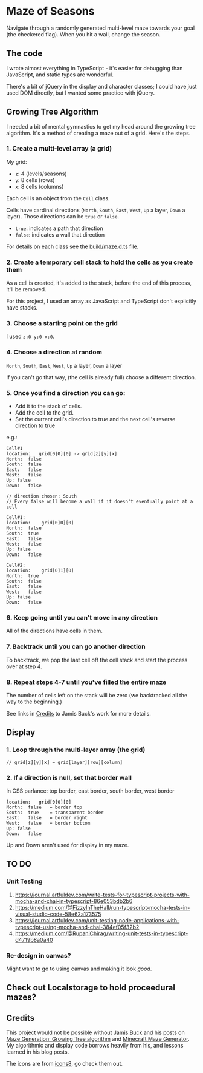 # Maze of Seasons
Navigate through a randomly generated multi-level maze towards your goal (the checkered flag). When you hit a wall, change the season.

## The code
I wrote almost everything in TypeScript - it's easier for debugging than JavaScript, and static types are wonderful.

There's a bit of jQuery in the display and character classes; I could have just used DOM directly, but I wanted some practice with jQuery.


## Growing Tree Algorithm
I needed a bit of mental gymnastics to get my head around the growing tree algorithm. It's a method of creating a maze out of a grid. Here's the steps.

### 1. Create a multi-level array (a grid)
My grid:
- `z`: 4 (levels/seasons)
- `y`: 8 cells (rows)
- `x`: 8 cells (columns)

Each cell is an object from the `Cell` class.

Cells have cardinal directions (`North`, `South`, `East`, `West`, `Up` a layer, `Down` a layer). Those directions can be `true` or `false`.
- `true`: indicates a path that direction
- `false`: indicates a wall that direction

For details on each class see the [build/maze.d.ts](https://github.com/alexkadis/maze-game/blob/master/build/maze.d.ts) file.

### 2. Create a temporary cell stack to hold the cells as you create them
As a cell is created, it's added to the stack, before the end of this process, it'll be removed.

For this project, I used an array as JavaScript and TypeScript don't explicitly have stacks.

### 3. Choose a starting point on the grid
I used `z:0 y:0 x:0`.

### 4. Choose a direction at random
`North`, `South`, `East`, `West`, `Up` a layer, `Down` a layer

If you can't go that way, (the cell is already full) choose a different direction.

### 5. Once you find a direction you can go:
- Add it to the stack of cells.
- Add the cell to the grid.
- Set the current cell's direction to true and the next cell's reverse direction to true

e.g.: 
```
Cell#1
location:	grid[0]0][0] -> grid[z][y][x]
North:	false
South:	false
East:	false
West:	false
Up:	false
Down:	false

// direction chosen: South
// Every false will become a wall if it doesn't eventually point at a cell

Cell#1:
location:	 grid[0]0][0]
North:	false
South:	true
East:	false
West:	false
Up:	false
Down:	false

Cell#2:
location:	 grid[0]1][0]
North:	true
South:	false
East:	false
West:	false
Up:	false
Down:	false
```


### 6. Keep going until you can't move in any direction
All of the directions have cells in them.

### 7. Backtrack until you can go another direction
To backtrack, we pop the last cell off the cell stack and start the process over at step 4.


### 8. Repeat steps 4-7 until you've filled the entire maze
The number of cells left on the stack will be zero (we backtracked all the way to the beginning.)

See links in [Credits](#credits) to Jamis Buck's work for more details.

## Display
### 1. Loop through the multi-layer array (the grid)
`// grid[z][y][x] = grid[layer][row][column]`
### 2. If a direction is null, set that border wall
In CSS parlance: top border, east border, south border, west border

```
location:	grid[0]0][0]
North:	false	= border top
South:	true	= transparent border
East:	false	= border right
West:	false	= border bottom
Up:	false
Down:	false
```

Up and Down aren't used for display in my maze.

## TO DO
### Unit Testing
1. https://journal.artfuldev.com/write-tests-for-typescript-projects-with-mocha-and-chai-in-typescript-86e053bdb2b6
2. https://medium.com/@FizzyInTheHall/run-typescript-mocha-tests-in-visual-studio-code-58e62a173575
3. https://journal.artfuldev.com/unit-testing-node-applications-with-typescript-using-mocha-and-chai-384ef05f32b2
4. https://medium.com/@RupaniChirag/writing-unit-tests-in-typescript-d4719b8a0a40


### Re-design in canvas?
Might want to go to using canvas and making it look *good*.

## Check out Localstorage to hold proceedural mazes?

## Credits
This project would not be possible without [Jamis Buck](https://github.com/jamis) and his posts on [Maze Generation: Growing Tree algorithm](http://weblog.jamisbuck.org/2011/1/27/maze-generation-growing-tree-algorithm) and [Minecraft Maze Generator](http://jamisbuck.org/mazes/minecraft.html). My algorithmic and display code borrows heavily from his, and lessons learned in his blog posts.

The icons are from [icons8](https://icons8.com/), go check them out.

